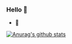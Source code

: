 ### Hello 👋

- :100:

[![Anurag's github stats](https://github-readme-stats.vercel.app/api?username=tyj-321&theme=tokyonight)](https://github.com/anuraghazra/github-readme-stats)
